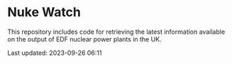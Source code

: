 # Nuke Watch

This repository includes code for retrieving the latest information available on the output of EDF nuclear power plants in the UK.

Last updated: 2023-09-26 06:11